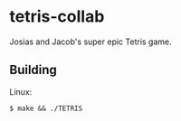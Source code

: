 # tetris-collab

Josias and Jacob's super epic Tetris game.

## Building

Linux:
```
$ make && ./TETRIS
```
